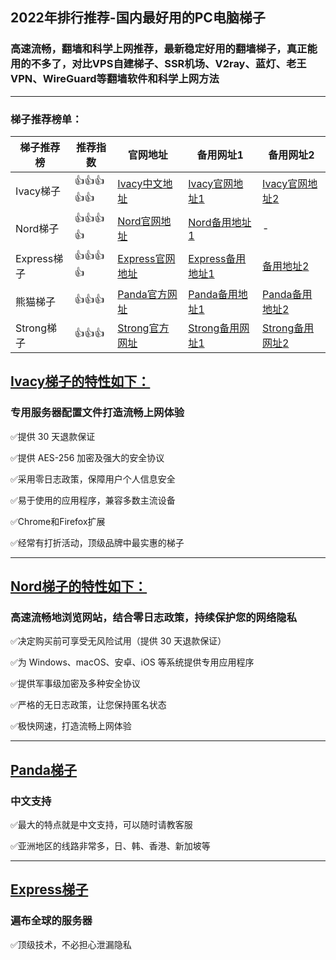 ## 2022年排行推荐-国内最好用的PC电脑梯子

### 高速流畅，翻墙和科学上网推荐，最新稳定好用的翻墙梯子，真正能用的不多了，对比VPS自建梯子、SSR机场、V2ray、蓝灯、老王VPN、WireGuard等翻墙软件和科学上网方法

---

 ### 梯子推荐榜单：

|  梯子推荐榜   | 推荐指数 | 官网地址  | 备用网址1 | 备用网址2 |
|  ----  | ----  | ---- | ---- | ---- |
| Ivacy梯子 | 👍👍👍👍👍 | [Ivacy中文地址](https://www.ivacykodi.com/easter-deal-2020/?aff=91814&data1=gitwuxian31&data2=pc2022) | [Ivacy官网地址1](https://billing.ivacy.com/page/91814/6f38cc97/CHN/gitwuxian31/pc2022) | [Ivacy官网地址2](https://www.ivacy.com/best-vpn-deal-of-2022/?aff=91814&source=Aff&data1=gitwuxian31&data2=pc2022) |
| Nord梯子 | 👍👍👍👍 | [Nord官网地址](https://go.nordlocker.net/aff_c?offer_id=15&aff_id=38201&url_id=6063&aff_sub=gitwuxian31&aff_click_id=pc2022) | [Nord备用地址1](http://get.affiliatescn.net/aff_c?offer_id=153&aff_id=38201&source=gitwuxian31&aff_sub=gitwuxian31&aff_sub2=pc2022) | - |
| Express梯子 | 👍👍👍👍 | [Express官网地址](https://www.xvbelink.com/?a_fid=tizi_vpn&chan=gitwuxian31&data1=pc2022) | [Express备用地址1](https://www.xvuslink.com/?a_fid=tizi_vpn&chan=gitwuxian31&data1=pc2022) | [备用地址2](https://www.linkev.com/?a_fid=tizi_vpn&chan=gitwuxian31&data1=pc2022) |
| 熊猫梯子 | 👍👍👍 | [Panda官方网址](https://www.pankvyh.xyz/r/22216799) | [Panda备用地址1](https://www.pantoto.xyz/r/22216799) | [Panda备用地址2](https://pandavpnpro.com/r/22216799) |
 | Strong梯子 | 👍👍👍 | [Strong官方网址](https://strongvpn.com/?tr_aid=5f856c291d7a8&data1=wuxianff&data2=pc2022) | [Strong备用网址1](https://reliablevpn.net/?tr_aid=5f856c291d7a8&data1=wuxianff&data2=pc2022) | [Strong备用网址2](https://strongtech.org/?tr_aid=5f856c291d7a8&data1=wuxianff&data2=pc2022) |

## [Ivacy梯子的特性如下：](https://www.ivacykodi.com/easter-deal-2020/?aff=91814&data1=gitwuxian31&data2=pc2022)
### 专用服务器配置文件打造流畅上网体验

✅提供 30 天退款保证

✅提供 AES-256 加密及强大的安全协议

✅采用零日志政策，保障用户个人信息安全

✅易于使用的应用程序，兼容多数主流设备

✅Chrome和Firefox扩展

✅经常有打折活动，顶级品牌中最实惠的梯子

---

## [Nord梯子的特性如下：](https://www.xvbelink.com/?a_fid=tizi_vpn&chan=gitwuxian31&data1=pc2022)
### 高速流畅地浏览网站，结合零日志政策，持续保护您的网络隐私

✅决定购买前可享受无风险试用（提供 30 天退款保证）

✅为 Windows、macOS、安卓、iOS 等系统提供专用应用程序

✅提供军事级加密及多种安全协议

✅严格的无日志政策，让您保持匿名状态

✅极快网速，打造流畅上网体验

---

## [Panda梯子](https://pandavpnpro.com/r/22216799)
### 中文支持

✅最大的特点就是中文支持，可以随时请教客服

✅亚洲地区的线路非常多，日、韩、香港、新加坡等


---

## [Express梯子](https://www.ivacykodi.com/easter-deal-2020/?aff=91814&data1=gitwuxian31&data2=pc2022) 
### 遍布全球的服务器

✅顶级技术，不必担心泄漏隐私

